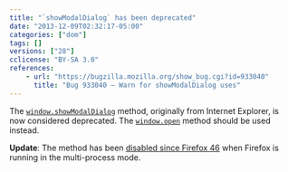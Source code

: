 ```yaml
---
title: "`showModalDialog` has been deprecated"
date: "2013-12-09T02:32:17-05:00"
categories: ["dom"]
tags: []
versions: ["28"]
cclicense: "BY-SA 3.0"
references:
    - url: "https://bugzilla.mozilla.org/show_bug.cgi?id=933040"
      title: "Bug 933040 – Warn for showModalDialog uses"
---
```

The [`window.showModalDialog`](https://developer.mozilla.org/en-US/docs/Web/API/window.showModalDialog) method, originally from Internet Explorer, is now considered deprecated. The [`window.open`](https://developer.mozilla.org/en-US/docs/Web/API/window.open) method should be used instead.

**Update**: The method has been [disabled since Firefox 46](https://www.fxsitecompat.com/en-CA/docs/2015/showmodaldialog-has-been-disabled-in-multi-process-firefox/) when Firefox is running in the multi-process mode.
